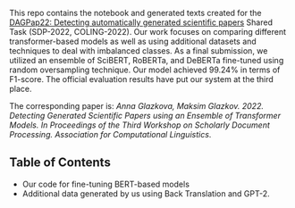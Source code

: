 This repo contains the notebook and generated texts created for the <a href='https://www.kaggle.com/competitions/detecting-generated-scientific-papers'>DAGPap22: Detecting automatically generated scientific papers</a> Shared Task (SDP-2022, COLING-2022). Our work focuses on comparing different transformer-based models as well as using additional datasets and techniques to deal with imbalanced classes. As a final submission, we utilized an ensemble of SciBERT, RoBERTa, and DeBERTa fine-tuned using random oversampling technique. Our model achieved 99.24% in terms of F1-score. The official evaluation results have put our system at the third place.

The corresponding paper is: <i>Anna Glazkova, Maksim Glazkov. 2022. Detecting Generated Scientific Papers using an Ensemble of Transformer Models. In Proceedings of the Third Workshop on Scholarly Document Processing. Association for Computational Linguistics</i>.

<h2>Table of Contents</h2>

<ul>
 <li>Our code for fine-tuning BERT-based models</li>
 <li>Additional data generated by us using Back Translation and GPT-2.</li>
</ul>
